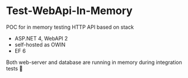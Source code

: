 # Test-WebApi-In-Memory

POC for in memory testing HTTP API based on stack
* ASP.NET 4, WebAPI 2
* self-hosted as OWIN
* EF 6

Both web-server and database are running in memory during integration tests :hatched_chick:
